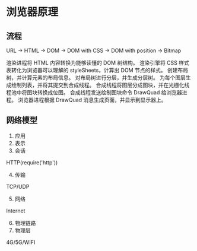 # 浏览器原理

## 流程

URL -> HTML -> DOM -> DOM with CSS -> DOM with position -> Bitmap

渲染进程将 HTML 内容转换为能够读懂的 DOM 树结构。
渲染引擎将 CSS 样式表转化为浏览器可以理解的 styleSheets，计算出 DOM 节点的样式。
创建布局树，并计算元素的布局信息。
对布局树进行分层，并生成分层树。
为每个图层生成绘制列表，并将其提交到合成线程。
合成线程将图层分成图块，并在光栅化线程池中将图块转换成位图。
合成线程发送绘制图块命令 DrawQuad 给浏览器进程。
浏览器进程根据 DrawQuad 消息生成页面，并显示到显示器上。

## 网络模型

1. 应用
2. 表示
3. 会话

HTTP(require('http'))

4. 传输

TCP/UDP

5. 网络

Internet

6. 物理链路
7. 物理层

4G/5G/WIFI

##
